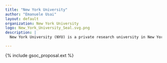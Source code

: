 ```yaml
---
title: "New York University"
author: "Emanuele Usai"
layout: default
organization: New York University
logo: New_York_University_Seal.svg.png
description: |
  New York University (NYU) is a private research university in New York City. Chartered in 1831 by the New York State Legislature, NYU was founded by a group of New Yorkers led by then Secretary of the Treasury Albert Gallatin.

---
```


{% include gsoc_proposal.ext %}
